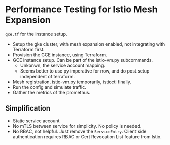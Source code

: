 # Performance Testing for Istio Mesh Expansion

`gce.tf` for the instance setup.

- Setup the gke cluster, with mesh expansion enabled, not integrating with Terraform first.
- Provision the GCE instance, using Terraform.
- GCE instance setup. Can be part of the istio-vm.py subcommands.
  - Unkonwn, the service account mapping.
  - Seems better to use py imperative for now, and do post setup independent of terraform.
- Mesh registration, istio-vm.py temporarily, istioctl finally.
- Run the config and simulate traffic.
- Gather the metrics of the promethus.

## Simplification

- Static service account
- No mTLS between service for simplicity. No policy is needed.
- No RBAC, not helpful. Just remove the `ServiceEntry`. Client side authentication requires RBAC or Cert Revocation List feature from Istio.